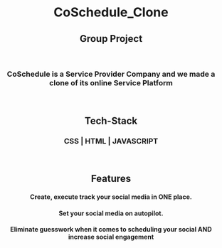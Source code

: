 <h1 align="center">CoSchedule_Clone</h1>
<h2 align="center">Group Project</h2>
<br>
<h3 align="center">CoSchedule is a Service Provider Company and we made a clone of its online Service Platform</h3>
<br>
<h2 align="center">Tech-Stack</h2>
<h3 align="center">CSS | HTML | JAVASCRIPT</h3>

<br>
<h2 align="center">Features</h2>
<h4 align="center">Create, execute track your social media in ONE place.</h4>
<h4 align="center">Set your social media on autopilot.</h4>
<h4 align="center">Eliminate guesswork when it comes to scheduling your social AND increase social engagement</h4>
